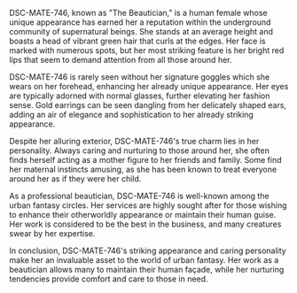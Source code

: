 DSC-MATE-746, known as "The Beautician," is a human female whose unique appearance has earned her a reputation within the underground community of supernatural beings. She stands at an average height and boasts a head of vibrant green hair that curls at the edges. Her face is marked with numerous spots, but her most striking feature is her bright red lips that seem to demand attention from all those around her.

DSC-MATE-746 is rarely seen without her signature goggles which she wears on her forehead, enhancing her already unique appearance. Her eyes are typically adorned with normal glasses, further elevating her fashion sense. Gold earrings can be seen dangling from her delicately shaped ears, adding an air of elegance and sophistication to her already striking appearance.

Despite her alluring exterior, DSC-MATE-746's true charm lies in her personality. Always caring and nurturing to those around her, she often finds herself acting as a mother figure to her friends and family. Some find her maternal instincts amusing, as she has been known to treat everyone around her as if they were her child. 

As a professional beautician, DSC-MATE-746 is well-known among the urban fantasy circles. Her services are highly sought after for those wishing to enhance their otherworldly appearance or maintain their human guise. Her work is considered to be the best in the business, and many creatures swear by her expertise. 

In conclusion, DSC-MATE-746's striking appearance and caring personality make her an invaluable asset to the world of urban fantasy. Her work as a beautician allows many to maintain their human façade, while her nurturing tendencies provide comfort and care to those in need.